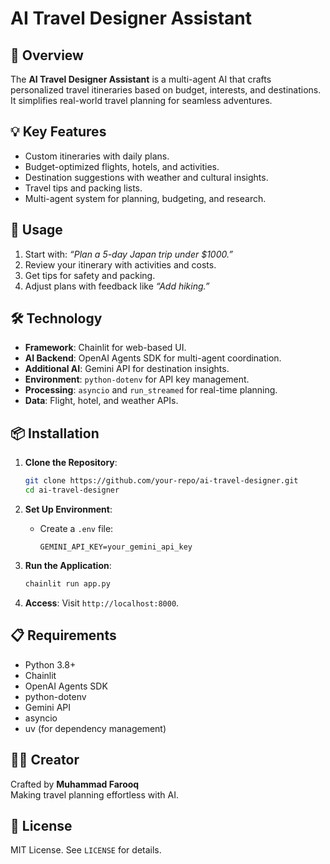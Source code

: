 # AI Travel Designer Assistant

## 🎯 Overview

The **AI Travel Designer Assistant** is a multi-agent AI that crafts personalized travel itineraries based on budget, interests, and destinations. It simplifies real-world travel planning for seamless adventures.

## 💡 Key Features

- Custom itineraries with daily plans.
- Budget-optimized flights, hotels, and activities.
- Destination suggestions with weather and cultural insights.
- Travel tips and packing lists.
- Multi-agent system for planning, budgeting, and research.

## 🚀 Usage

1. Start with: *“Plan a 5-day Japan trip under $1000.”*
2. Review your itinerary with activities and costs.
3. Get tips for safety and packing.
4. Adjust plans with feedback like *“Add hiking.”*

## 🛠️ Technology

- **Framework**: Chainlit for web-based UI.
- **AI Backend**: OpenAI Agents SDK for multi-agent coordination.
- **Additional AI**: Gemini API for destination insights.
- **Environment**: `python-dotenv` for API key management.
- **Processing**: `asyncio` and `run_streamed` for real-time planning.
- **Data**: Flight, hotel, and weather APIs.

## 📦 Installation

1. **Clone the Repository**:

   ```bash
   git clone https://github.com/your-repo/ai-travel-designer.git
   cd ai-travel-designer
   ```

2. **Set Up Environment**:

   - Create a `.env` file:

     ```
     GEMINI_API_KEY=your_gemini_api_key
     ```

3. **Run the Application**:

   ```bash
   chainlit run app.py
   ```

4. **Access**: Visit `http://localhost:8000`.

## 📋 Requirements

- Python 3.8+
- Chainlit
- OpenAI Agents SDK
- python-dotenv
- Gemini API
- asyncio
- uv (for dependency management)

## 🧑‍💻 Creator

Crafted by **Muhammad Farooq**\
Making travel planning effortless with AI.

## 📜 License

MIT License. See `LICENSE` for details.